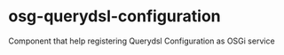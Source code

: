 osg-querydsl-configuration
==========================

Component that help registering Querydsl Configuration as OSGi service
